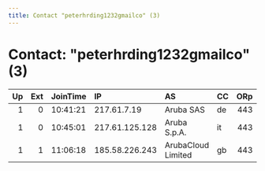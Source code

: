 ```yaml
---
title: Contact "peterhrding1232gmailco" (3)
---
```


# Contact: "peterhrding1232gmailco" (3)

|   Up |   Ext | JoinTime   | IP             | AS                 | CC   |   ORp |   Dirp | OS    | Version   | Nickname    |   eFamMembers |
|-----:|------:|:-----------|:---------------|:-------------------|:-----|------:|-------:|:------|:----------|:------------|--------------:|
|    1 |     0 | 10:41:21   | 217.61.7.19    | Aruba SAS          | de   |   443 |     80 | Linux | 0.2.5.14  | Andromeda1  |             1 |
|    1 |     0 | 10:45:01   | 217.61.125.128 | Aruba S.p.A.       | it   |   443 |     80 | Linux | 0.2.5.14  | GrazieMille |             1 |
|    1 |     1 | 11:06:18   | 185.58.226.243 | ArubaCloud Limited | gb   |   443 |     80 | Linux | 0.2.5.14  | Narrowboat  |             1 |
